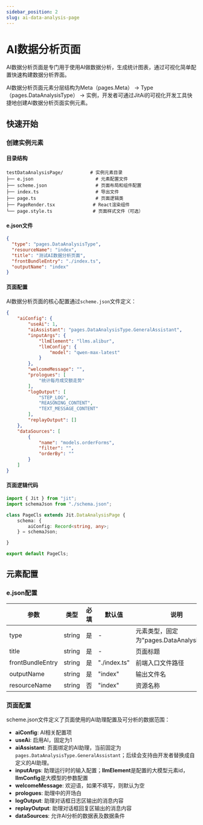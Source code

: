 ```yaml
---
sidebar_position: 2
slug: ai-data-analysis-page
---
```


# AI数据分析页面
AI数据分析页面是专门用于使用AI做数据分析，生成统计图表，通过可视化简单配置快速构建数据分析界面。

AI数据分析页面元素分层结构为Meta（pages.Meta） → Type（pages.DataAnalysisType） → 实例，开发者可通过JitAi的可视化开发工具快捷地创建AI数据分析页面实例元素。

## 快速开始
### 创建实例元素
#### 目录结构
```title="AI数据分析页面实例目录结构"
testDataAnalysisPage/          # 实例元素目录
├── e.json                       # 元素配置文件
├── scheme.json                  # 页面布局和组件配置
├── index.ts                     # 导出文件
├── page.ts                      # 页面逻辑类
├── PageRender.tsx              # React渲染组件
└── page.style.ts               # 页面样式文件（可选）
```

#### e.json文件
```json title="e.json配置示例"
{
  "type": "pages.DataAnalysisType",
  "resourceName": "index",
  "title": "测试AI数据分析页面",
  "frontBundleEntry": "./index.ts",
  "outputName": "index"
}
```

#### 页面配置
AI数据分析页面的核心配置通过`scheme.json`文件定义：

```json title="scheme.json基本结构"
{
    "aiConfig": {
        "useAi": 1,
        "aiAssistant": "pages.DataAnalysisType.GeneralAssistant",
        "inputArgs": {
            "llmElement": "llms.alibur",
            "llmConfig": {
                "model": "qwen-max-latest"
            }
        },
        "welcomeMessage": "",
        "prologues": [
            "统计每月成交额走势"
        ],
        "logOutput": [
            "STEP_LOG",
            "REASONING_CONTENT",
            "TEXT_MESSAGE_CONTENT"
        ],
        "replayOutput": []
    },
    "dataSources": [
        {
            "name": "models.orderForms",
            "filter": "",
            "orderBy": ""
        }
    ]
}
```

#### 页面逻辑代码
```typescript title="page.ts实现示例"
import { Jit } from "jit";
import schemaJson from "./schema.json";

class PageCls extends Jit.DataAnalysisPage {
    schema: {
        aiConfig: Record<string, any>;
    } = schemaJson;

}

export default PageCls;
```

## 元素配置
### e.json配置
| 参数 | 类型 | 必填 | 默认值 | 说明 |
|------|------|------|--------|------|
| type | string | 是 | - | 元素类型，固定为"pages.DataAnalysisType" |
| title | string | 是 | - | 页面标题 |
| frontBundleEntry | string | 是 | "./index.ts" | 前端入口文件路径 |
| outputName | string | 是 | "index" | 输出文件名 |
| resourceName | string | 否 | "index" | 资源名称 |

### 页面配置
scheme.json文件定义了页面使用的AI助理配置及可分析的数据范围：

- **aiConfig**: AI相关配置项
 - **useAi**: 启用AI，固定为1
 - **aiAssistant**: 页面绑定的AI助理，当前固定为`pages.DataAnalysisType.GeneralAssistant`；后续会支持由开发者替换成自定义的AI助理。
 - **inputArgs**: 助理运行时的输入配置；**llmElement**是配置的大模型元素id，**llmConfig**是大模型的参数配置
 - **welcomeMessage**: 欢迎语，如果不填写，则默认为空
 - **prologues**: 助理中的开场白
 - **logOutput**: 助理对话框日志区输出的消息内容
 - **replayOutput**: 助理对话框回复区输出的消息内容
- **dataSources**: 允许AI分析的数据表及数据条件
